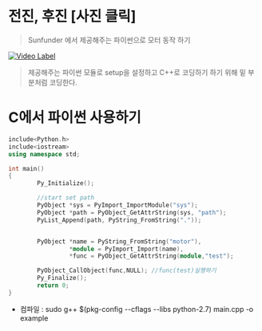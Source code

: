 # 전진, 후진 [사진 클릭]

> Sunfunder 에서 제공해주는 파이썬으로 모터 동작 하기


[![Video Label](http://img.youtube.com/vi/T31SUeWQ3b4/0.jpg)](https://youtu.be/T31SUeWQ3b4)

> 제공해주는 파이썬 모듈로 setup을 설정하고 C++로 코딩하기 하기 위해 밑 부분처럼 코딩한다.


# C에서 파이썬 사용하기

```c++
include<Python.h>
include<iostream>
using namespace std;

int main()
{
        Py_Initialize();

        //start set path
        PyObject *sys = PyImport_ImportModule("sys");
        PyObject *path = PyObject_GetAttrString(sys, "path");
        PyList_Append(path, PyString_FromString("."));


        PyObject *name = PyString_FromString("motor"),
                 *module = PyImport_Import(name),
                 *func = PyObject_GetAttrString(module,"test");

        PyObject_CallObject(func,NULL); //func(test)실행하기
        Py_Finalize();
        return 0;
}
```

* 컴파일 : sudo g++ $(pkg-config --cflags --libs python-2.7) main.cpp -o example
